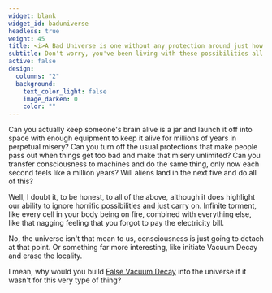 ```yaml
---
widget: blank
widget_id: baduniverse
headless: true
weight: 45
title: <i>A Bad Universe is one without any protection around just how much you can suffer</i>
subtitle: Don't worry, you've been living with these possibilities all your life
active: false
design:
  columns: "2"
  background:
    text_color_light: false
    image_darken: 0
    color: ""
---
```


<div class="fa-3x"><i class="fa-solid fa-infinity fa-beat" style="--fa-beat-scale: 1.35;"></i></div><span>Can you actually keep someone's brain alive is a jar and launch it off into space with enough equipment to keep it alive for millions of years in perpetual misery?  Can you turn off the usual protections that make people pass out when things get too bad and make that misery unlimited?  Can you transfer consciousness to machines and do the same thing, only now each second feels like a million years?  Will aliens land in the next five and do all of this?</span>

Well, I doubt it, to be honest, to all of the above, although it does highlight our ability to ignore horrific possibilities and just carry on.  Infinite torment, like every cell in your body being on fire, combined with everything else, like that nagging feeling that you forgot to pay the electricity bill.

No, the universe isn't that mean to us, consciousness is just going to detach at that point.  Or something far more interesting, like initiate Vacuum Decay and erase the locality.

I mean, why would you build [False Vacuum Decay](https://en.wikipedia.org/wiki/False_vacuum_decay) into the universe if it wasn't for this very type of thing?

